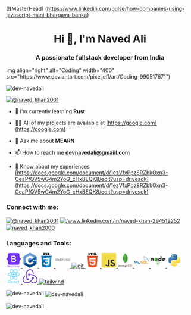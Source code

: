 [![MasterHead] (https://www.linkedin.com/pulse/how-companies-using-javascript-mani-bhargava-banka)
<h1 align="center">Hi 👋, I'm Naved Ali</h1>
<h3 align="center">A passionate fullstack developer from India</h3>
img align="right" alt="Coding" width="400" src="https://www.deviantart.com/pixeljeff/art/Coding-990517671")

<p align="left"> <img src="https://komarev.com/ghpvc/?username=dev-navedali&label=Profile%20views&color=0e75b6&style=flat" alt="dev-navedali" /> </p>

<p align="left"> <a href="https://twitter.com/@naved_khan2001" target="blank"><img src="https://img.shields.io/twitter/follow/@naved_khan2001?logo=twitter&style=for-the-badge" alt="@naved_khan2001" /></a> </p>

- 🌱 I’m currently learning **Rust**

- 👨‍💻 All of my projects are available at [https://google.com](https://google.com)

- 💬 Ask me about **MEARN**

- 📫 How to reach me **devnavedali@gmaiil.com**

- 📄 Know about my experiences [https://docs.google.com/document/d/1ezVfxPpz8RZbkOxn3-CeaPfQV5wG4m2YoG_cHxBEQK8/edit?usp=drivesdk](https://docs.google.com/document/d/1ezVfxPpz8RZbkOxn3-CeaPfQV5wG4m2YoG_cHxBEQK8/edit?usp=drivesdk)

<h3 align="left">Connect with me:</h3>
<p align="left">
<a href="https://twitter.com/@naved_khan2001" target="blank"><img align="center" src="https://raw.githubusercontent.com/rahuldkjain/github-profile-readme-generator/master/src/images/icons/Social/twitter.svg" alt="@naved_khan2001" height="30" width="40" /></a>
<a href="https://linkedin.com/in//www.linkedin.com/in/naved-khan-294519252" target="blank"><img align="center" src="https://raw.githubusercontent.com/rahuldkjain/github-profile-readme-generator/master/src/images/icons/Social/linked-in-alt.svg" alt="/www.linkedin.com/in/naved-khan-294519252" height="30" width="40" /></a>
<a href="https://instagram.com/naved_khan2000" target="blank"><img align="center" src="https://raw.githubusercontent.com/rahuldkjain/github-profile-readme-generator/master/src/images/icons/Social/instagram.svg" alt="naved_khan2000" height="30" width="40" /></a>
</p>

<h3 align="left">Languages and Tools:</h3>
<p align="left"> <a href="https://getbootstrap.com" target="_blank" rel="noreferrer"> <img src="https://raw.githubusercontent.com/devicons/devicon/master/icons/bootstrap/bootstrap-plain-wordmark.svg" alt="bootstrap" width="40" height="40"/> </a> <a href="https://www.w3schools.com/cpp/" target="_blank" rel="noreferrer"> <img src="https://raw.githubusercontent.com/devicons/devicon/master/icons/cplusplus/cplusplus-original.svg" alt="cplusplus" width="40" height="40"/> </a> <a href="https://www.w3schools.com/css/" target="_blank" rel="noreferrer"> <img src="https://raw.githubusercontent.com/devicons/devicon/master/icons/css3/css3-original-wordmark.svg" alt="css3" width="40" height="40"/> </a> <a href="https://expressjs.com" target="_blank" rel="noreferrer"> <img src="https://raw.githubusercontent.com/devicons/devicon/master/icons/express/express-original-wordmark.svg" alt="express" width="40" height="40"/> </a> <a href="https://git-scm.com/" target="_blank" rel="noreferrer"> <img src="https://www.vectorlogo.zone/logos/git-scm/git-scm-icon.svg" alt="git" width="40" height="40"/> </a> <a href="https://www.w3.org/html/" target="_blank" rel="noreferrer"> <img src="https://raw.githubusercontent.com/devicons/devicon/master/icons/html5/html5-original-wordmark.svg" alt="html5" width="40" height="40"/> </a> <a href="https://developer.mozilla.org/en-US/docs/Web/JavaScript" target="_blank" rel="noreferrer"> <img src="https://raw.githubusercontent.com/devicons/devicon/master/icons/javascript/javascript-original.svg" alt="javascript" width="40" height="40"/> </a> <a href="https://www.mongodb.com/" target="_blank" rel="noreferrer"> <img src="https://raw.githubusercontent.com/devicons/devicon/master/icons/mongodb/mongodb-original-wordmark.svg" alt="mongodb" width="40" height="40"/> </a> <a href="https://www.mysql.com/" target="_blank" rel="noreferrer"> <img src="https://raw.githubusercontent.com/devicons/devicon/master/icons/mysql/mysql-original-wordmark.svg" alt="mysql" width="40" height="40"/> </a> <a href="https://nodejs.org" target="_blank" rel="noreferrer"> <img src="https://raw.githubusercontent.com/devicons/devicon/master/icons/nodejs/nodejs-original-wordmark.svg" alt="nodejs" width="40" height="40"/> </a> <a href="https://www.python.org" target="_blank" rel="noreferrer"> <img src="https://raw.githubusercontent.com/devicons/devicon/master/icons/python/python-original.svg" alt="python" width="40" height="40"/> </a> <a href="https://reactjs.org/" target="_blank" rel="noreferrer"> <img src="https://raw.githubusercontent.com/devicons/devicon/master/icons/react/react-original-wordmark.svg" alt="react" width="40" height="40"/> </a> <a href="https://redux.js.org" target="_blank" rel="noreferrer"> <img src="https://raw.githubusercontent.com/devicons/devicon/master/icons/redux/redux-original.svg" alt="redux" width="40" height="40"/> </a> <a href="https://tailwindcss.com/" target="_blank" rel="noreferrer"> <img src="https://www.vectorlogo.zone/logos/tailwindcss/tailwindcss-icon.svg" alt="tailwind" width="40" height="40"/> </a> </p>

<p><img align="left" src="https://github-readme-stats.vercel.app/api/top-langs?username=dev-navedali&show_icons=true&locale=en&layout=compact" alt="dev-navedali" /></p>

<p>&nbsp;<img align="center" src="https://github-readme-stats.vercel.app/api?username=dev-navedali&show_icons=true&locale=en" alt="dev-navedali" /></p>

<p><img align="center" src="https://github-readme-streak-stats.herokuapp.com/?user=dev-navedali&" alt="dev-navedali" /></p>

